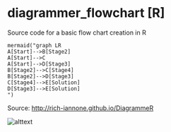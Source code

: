 # diagrammer_flowchart [R]
Source code for a basic flow chart creation in R
```
mermaid("graph LR
A[Start]-->B[Stage2]
A[Start]-->C
A[Start]-->D[Stage3]
B[Stage2]-->C[Stage4]
B[Stage2]-->D[Stage3]
C[Stage4]-->E[Solution]
D[Stage3]-->E[Solution]
") 
```
Source: http://rich-iannone.github.io/DiagrammeR 

![alttext](https://fhwnspeicher.blob.core.windows.net/eins/flowchart2.png)
